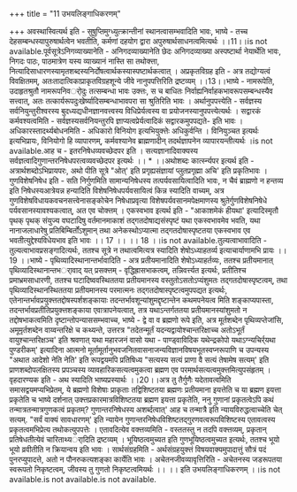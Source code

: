 +++
title = "11 उभयलिङ्गाधिकरणम्"

+++
अवस्थास्वित्यर्थ इति - सुषुप्तिमुग्ध्युत्क्रान्तीनां स्थानत्वासम्भवादिति भावः, भाष्ये - तच्च देहसम्बन्धस्यापुरुषार्थत्वेन भवतीति, कर्मणां दहयोग द्वारा अपुरुषार्थसाधनत्वमित्यर्थः ।।11।।is not available.पूर्वसूत्रेऽनिगव्याख्यानेति - अनिगदव्याख्यानेति छेदः अनिगदव्याख्या अस्पष्टार्था नेयार्थेति भावः, निगदः पाठः, पाठमात्रेण यस्य व्याख्यानं नास्ति सा तथोक्त्ता, नित्यादिसाधारणस्यामृतशब्दस्यनिर्दोषत्वार्थकस्यास्पष्टार्थकत्वात् । अप्रकृतविग्रह इति - अत्र तद्योग्यत्वं विवक्षितमम्, अतःतादात्विकाप्राकृतविग्रहशून्ये जीवे नानुपपत्तिरिति द्रष्टव्यम् ।।13।।भाष्ये - नामरूपेति, उदाहृतश्रुतौ नामरूपनिवर्ोदुः तत्सम्बन्धा भावः उक्त्तः, स च बाधितः निर्वाह्यनिर्वाहकभावरूपसम्बन्धस्यैव सत्त्वात्, अतः तत्कार्यरूपदुःखेर्ष्यादिसम्बन्धाभावपरा सा श्रुतिरिति भावः । अर्थानुपपत्त्येति - सर्वज्ञस्य सर्वनियुन्तुरीश्वरस्य बुदध्यद्यधीनज्ञानवत्त्वस्य विधिप्रेर्यत्वस्य वा प्रयोजनस्यानुपपत्त्येत्यर्थः । सद्वारकं कर्मवश्यत्वमिति - सर्वज्ञस्यसर्वनियन्तुरपि ज्ञाप्यत्वप्रेर्यत्वादिकं सद्वारकमुपपद्यते- इति भावः । अधिकारस्तादर्थ्यबोधनमिति - अधिकारो विनियोग इत्यभियुक्त्तेः अधिकुर्वन्ति । विनियुञ्चत इत्यर्थः इत्यभिप्रायः, विनियोगो हि व्यापारणम्, कर्मवश्यानेव ब्राह्मणादीन् तदर्थज्ञापनेन व्यापारयन्तीत्यर्थः ।is not available.आह च - इतरनिषेधव्यवच्छेदपर इति । सत्यज्ञानादिवाक्यस्य सर्वज्ञत्वादिगुणान्तरनिषेधपरत्वव्यवच्छेदपर इत्यर्थः ।। * ।।अथोशब्दः कार्त्स्न्यपर इत्यर्थ इति - अत्रार्थशब्दोऽभिप्रायपरः, अथो पीति सूत्रे "ओत्' इति प्रगृह्यसंज्ञायां प्लुतप्रगृह्मा अचि' इति प्रकृतिभावः । गुणविशेषनिषेध इति - सति निर्गुणमिति सामान्यनिषेधस्य तत्पर्यवसायित्वादिति भावः, न चैवं ब्राह्मणो न हन्तव्य इति निषेधस्यआत्रेयन्न हन्यादिति विशेषनिषेधपर्यवसायित्वं किन्न स्यादिति वाच्यम्, अत्र गुणविशेषविधायकवचनसत्त्वेनासङ्कोचेन निषेधाप्रवृत्या विशेषपर्यवसानमपेक्षमाणस्य श्रुतेर्गुणविशेषनिषेधे पर्यवसानस्यावश्यकत्वात्, अत एव चोक्त्तम् । एकस्वभाव इत्यर्थ इति - "आकाशमेकं हीयथा' इत्यादिस्मृतौ पृथक् पृथक् संयुज्य वघटादिषु वर्तमानमाकाशं तद्गतदोषाद्यसंस्पृष्टं यथा एकस्वभावमेव भवति, यथा नानाजलाधारेषु प्रतिबिम्बिर्तोंऽशुमान् तथा अनेकस्थोऽप्यात्मा तद्गतदोषास्पृष्टतया एकस्वभाव एव भवतीत्युद्देश्यविधेयभाव इति भावः ।। 17 ।। ।। 18 ।।is not available.तुल्यत्वाभावादिति - तुल्यत्वाभावप्रसङ्गादित्यर्थः, ततश्च सूत्रे न तथात्वमित्यत्र स्यादिति शेषोऽध्याहतर्व्य इत्याचार्याणामभि प्रायः ।। 19 ।।भाष्ये - पृथिव्यादिस्थानान्तर्भावादिति - अत्र प्रतीयमानादिति शेषोऽध्याहर्तव्यः, ततश्च प्रतीयमानात् पृथिव्यादिस्थानान्तभर्ावाद् यत् प्रसक्त्तम् - वृद्धिह्रासभाकत्वम्, तन्निवर्त्त्यत इत्यर्थः, प्रतीतिश्च प्रमाभ्रमसाधारणी, ततश्च घटादिष्ववस्थिततया प्रतीयमानस्य वस्तुतोऽसतोऽप्यंशुमतः तद्गतदोषास्पृष्टत्वम्, तथा पृथिव्यादिस्थानस्थिततया प्रतीयमानस्य परमात्मनः तद्गतदोषास्पृष्टत्वमुपपद्यत इत्यर्थः, एतेनान्तर्भावप्रयुक्त्ततद्दोषस्पर्शशङ्कायाः तदन्तर्भावशून्यांशुमद्दृष्टान्तेन कथमपनेयत्व मिति शङ्काप्यपास्ता, तदन्तर्भावप्रतीतिप्रयुक्त्तशङ्काया एवात्रापनेयत्वात्, तत्र यथाऽन्तर्गततया प्रतीयमानस्यांशुमतो न तद्दोषभाकत्वमिति दृष्टान्तोपन्याससम्भवाच्च, भाष्ये - द्वे वा व ब्रह्मणो रूपे इति, अत्र मूर्तशब्देन पृथिव्यप्तेजांसि, अमूमृर्तशब्देन वाय्वन्तरिक्षे च कथ्यन्ते, उत्तरत्र "तदेतन्मूर्तं यदन्यद्वायोश्चान्तरिक्षाच्च अतोऽभूर्तं वायुश्चान्तरिक्षञ्च' इति श्रवणात् यथा महारजनं वासो यथा - पाण्ड्वाविदिक यथेन्द्रकोपो यथाऽग्न्यचिर्र्यथा पुण्डरीकम्' इत्यादिना आत्मनो मूर्तामूर्तानुभवजनितवासनाजन्यविज्ञानविषयभूतस्वप्नरूपाणि च उपन्यस्य "अथात आदेशो नेति नेति' इति रूपद्वयमपि प्रतिषिध्य "सत्यस्य सत्यं प्राणा वै सत्यं तेषामेष सत्यम्' इति प्राणशब्दोपलक्षितस्य प्रपञ्चस्य व्यावहारिकसत्यत्वमुकत्वा ब्रह्मण एव परमार्थसत्यत्वमुक्त्तमित्युपसंहृतम् । वृहदारण्यक इति - अथ स्यादिति भाष्यप्रस्यार्थः ।।20।।अत्र तु तैर्गुणैः यदेतावत्वमिति समासद्वयमप्यभिप्रेतम्, ये ब्रह्मणो विशेषाः प्राकृताः तद्विशिष्टतया ब्रह्मणः प्रतीयमाना इयत्तेति च या ब्रह्मण इयत्ता प्रकृतेति च भाष्ये दर्शनात् उक्त्तप्रकारमात्रविशिष्टतया ब्रह्मण इयत्ता प्रकृतेति, ननु गुणानां प्रकृतत्वेऽपि कथं तन्मात्रतन्मात्रगुणकत्वं प्रकृतम्? गुणान्तरनिषेधस्य अशर्ब्दत्वात्' आह च तन्मात्रै इति न्यायविरुद्धत्वाच्चेति चेत् सत्यम्. "सर्वं वाक्यं सावधारणम्' इति न्यायेन गुणान्तरनिषेधविशिष्टतद्गुरणवत्वरूपविशिष्टस्य एतावत्वस्य प्रकृतत्वमभिप्रेत्य तथोकत्युपपत्तेः । एतावदित्येव वक्त्तव्यमिति - वस्ततस्तु न तदपि वक्त्तव्यम्, प्रकृतान् प्रतिषेधतीत्येवं चारिताथ्यर्ादिति द्रष्टव्यम् । भूयिष्ठत्वमुच्यत इति गुणभूयिष्ठत्वमुच्यत इत्यर्थः, ततश्च भूयो भूयो व्रवीतीति न क्रियान्वय इति भावः । सार्थसंग्रहमिति - अर्थसंग्रहयुक्त्तं विषयवाक्यमुपादात्तुं सौत्रं पदं पुनरप्युपादत्ते, अतो न पौनरुकत्यशङ्का कार्येति भावः । अचेतनजीवव्यावृत्तिरिति - अचेतनस्य जडरूपतया स्वरूपतो निकृष्टत्वम्, जीवस्य तु गुणतो निकृष्टत्वमियर्थः ।। ।। इति उभयलिङ्गाधिकरणम् ।।is not available.is not available.is not available.
